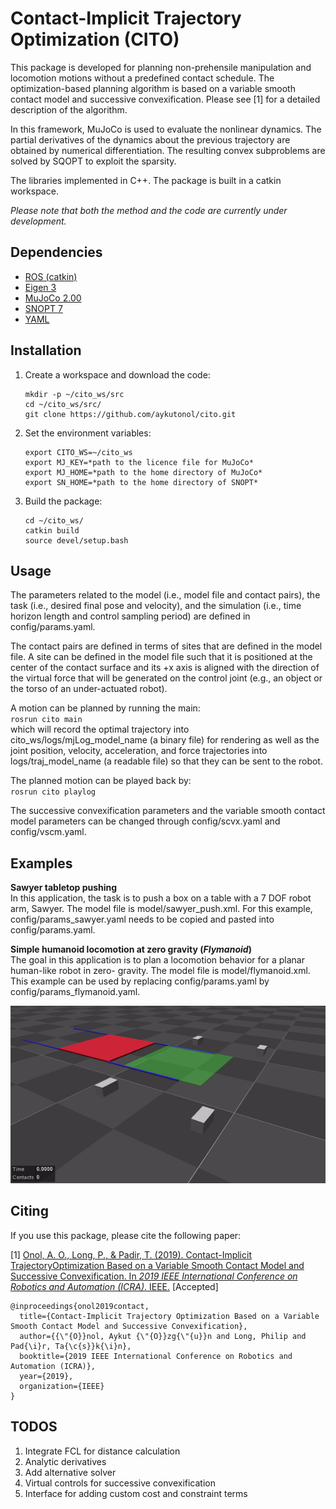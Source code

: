 # Contact-Implicit Trajectory Optimization (CITO)

This package is developed for planning non-prehensile manipulation and locomotion
motions without a predefined contact schedule. The optimization-based planning algorithm 
is based on a variable smooth contact model and successive convexification. 
Please see [1] for a detailed description of the algorithm.

In this framework, MuJoCo is used to evaluate the nonlinear dynamics. The partial derivatives
of the dynamics about the previous trajectory are obtained by numerical differentiation.
The resulting convex subproblems are solved by SQOPT to exploit the sparsity.

The libraries implemented in C++. The package is built in a catkin workspace.

_Please note that both the method and the code are currently under development._

## Dependencies
- [ROS (catkin)](http://wiki.ros.org/catkin)
- [Eigen 3](https://eigen.tuxfamily.org/dox/GettingStarted.html)
- [MuJoCo 2.00](http://www.mujoco.org/)
- [SNOPT 7](https://ccom.ucsd.edu/~optimizers/solvers/snopt/)
- [YAML](https://github.com/jbeder/yaml-cpp)

## Installation
1. Create a workspace and download the code:  
    ```
    mkdir -p ~/cito_ws/src
    cd ~/cito_ws/src/
    git clone https://github.com/aykutonol/cito.git
    ```  
2. Set the environment variables:  
    ```
    export CITO_WS=~/cito_ws  
    export MJ_KEY=*path to the licence file for MuJoCo*
    export MJ_HOME=*path to the home directory of MuJoCo*  
    export SN_HOME=*path to the home directory of SNOPT*  
    ```
3. Build the package:
    ```
    cd ~/cito_ws/
    catkin build
    source devel/setup.bash
    ```

## Usage
The parameters related to the model (i.e., model file and contact pairs), the task (i.e., desired final
pose and velocity), and the simulation (i.e., time horizon length and control sampling period) are defined 
in config/params.yaml.

The contact pairs are defined in terms of sites that are defined in the model file. A site can be defined
in the model file such that it is positioned at the center of the contact surface and its +x axis is aligned 
with the direction of the virtual force that will be generated on the control joint (e.g., an object or the 
torso of an under-actuated robot). 

A motion can be planned by running the main:  
`rosrun cito main`  
which will record the optimal trajectory into cito_ws/logs/mjLog_model_name (a binary file) for rendering
as well as the joint position, velocity, acceleration, and force trajectories into logs/traj_model_name 
(a readable file) so that they can be sent to the robot. 

The planned motion can be played back by:  
`rosrun cito playlog`

The successive convexification parameters and the variable smooth contact model parameters can be 
changed through config/scvx.yaml and config/vscm.yaml.


## Examples
**Sawyer tabletop pushing**  
In this application, the task is to push a box on a table with a 7 DOF robot arm, Sawyer. The model file 
is model/sawyer_push.xml. For this example, config/params_sawyer.yaml needs to be copied and pasted into 
config/params.yaml.

**Simple humanoid locomotion at zero gravity (_Flymanoid_)**  
The goal in this application is to plan a locomotion behavior for a planar human-like robot in zero-
gravity. The model file is model/flymanoid.xml. This example can be used by replacing config/params.yaml
by config/params_flymanoid.yaml.

![](extra/flymanoid_result.gif)


## Citing
If you use this package, please cite the following paper:

[1] [Onol, A. O., Long, P., & Padir, T. (2019). Contact-Implicit TrajectoryOptimization
Based on a Variable Smooth Contact Model and Successive Convexification.
In _2019 IEEE International Conference on Robotics and Automation (ICRA)_. IEEE.](https://arxiv.org/abs/1810.10462
) [Accepted]
```
@inproceedings{onol2019contact,
  title={Contact-Implicit Trajectory Optimization Based on a Variable Smooth Contact Model and Successive Convexification},
  author={{\"{O}}nol, Aykut {\"{O}}zg{\"{u}}n and Long, Philip and Pad{\i}r, Ta{\c{s}}k{\i}n},
  booktitle={2019 IEEE International Conference on Robotics and Automation (ICRA)},
  year={2019},
  organization={IEEE}
}
```

## TODOS
1. Integrate FCL for distance calculation
2. Analytic derivatives
3. Add alternative solver
4. Virtual controls for successive convexification
5. Interface for adding custom cost and constraint terms 
